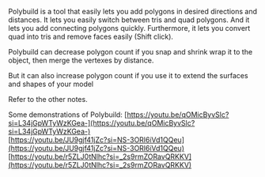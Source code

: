 
Polybuild is a tool that easily lets you add polygons in desired directions and distances. It lets you easily switch between tris and quad polygons. And it lets you add connecting polygons quickly. Furthermore, it lets you convert quad into tris and remove faces easily (Shift click).

Polybuild can decrease polygon count if you snap and shrink wrap it to the object, then merge the vertexes by distance.

But it can also increase polygon count if you use it to extend the surfaces and shapes of your  model

Refer to the other notes.

Some demonstrations of Polybuild:
[https://youtu.be/qOMicByvSlc?si=L34jGpWTyWzKGea-](https://youtu.be/qOMicByvSlc?si=L34jGpWTyWzKGea-)  
[https://youtu.be/JU9gjf41jZc?si=NS-3ORl6iVd1QQeu](https://youtu.be/JU9gjf41jZc?si=NS-3ORl6iVd1QQeu)  
[https://youtu.be/r5ZLJ0tNlhc?si=_2s9rmZORavQRKKV](https://youtu.be/r5ZLJ0tNlhc?si=_2s9rmZORavQRKKV)